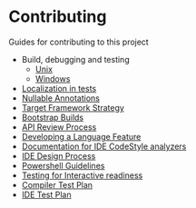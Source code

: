 Contributing
===

Guides for contributing to this project

- Build, debugging and testing
    - [Unix](Building%2C%20Debugging%2C%20and%20Testing%20on%20Unix.md)
    - [Windows](Building%2C%20Debugging%2C%20and%20Testing%20on%20Windows.md)
- [Localization in tests](Localization%20In%20Compiler%20Tests.md)
- [Nullable Annotations](Nullable%20Annotations.md)
- [Target Framework Strategy](target-framework-strategy.md)
- [Bootstrap Builds](bootstrap-builds.md)
- [API Review Process](API%20Review%20Process.md)
- [Developing a Language Feature](Developing%20a%20Language%20Feature.md)
- [Documentation for IDE CodeStyle analyzers](Documentation%20for%20IDE%20CodeStyle%20analyzers.md)
- [IDE Design Process](ide_design_process.md)
- [Powershell Guidelines](Powershell%20Guidelines.md)
- [Testing for Interactive readiness](Testing%20for%20Interactive%20readiness.md)
- [Compiler Test Plan](Compiler%20Test%20Plan.md)
- [IDE Test Plan](IDE%20Test%20Plan.md)